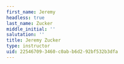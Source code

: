 ```yaml
---
first_name: Jeremy
headless: true
last_name: Zucker
middle_initial: ''
salutation: ''
title: Jeremy Zucker
type: instructor
uid: 22546709-3460-c0ab-b6d2-92bf532b3dfa
---
```


